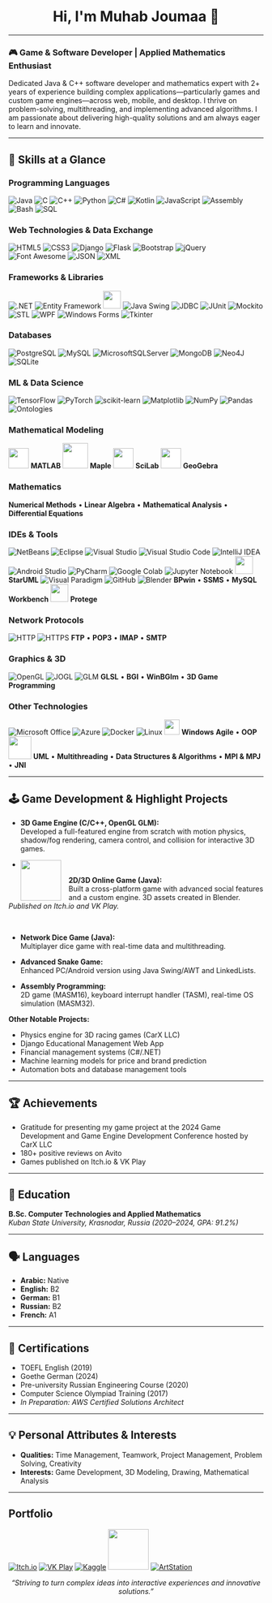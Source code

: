 <h1 align="center">Hi, I'm Muhab Joumaa 👋</h1>

---

### 🎮 Game & Software Developer | Applied Mathematics Enthusiast

Dedicated Java & C++ software developer and mathematics expert with 2+ years of experience building complex applications—particularly games and custom game engines—across web, mobile, and desktop. I thrive on problem-solving, multithreading, and implementing advanced algorithms. I am passionate about delivering high-quality solutions and am always eager to learn and innovate.

---

## 🚀 Skills at a Glance

### Programming Languages
![Java](https://img.shields.io/badge/Java-%23ED8B00.svg?style=for-the-badge&logo=openjdk&logoColor=white)
![C](https://img.shields.io/badge/C-%2300599C.svg?style=for-the-badge&logo=c&logoColor=white)
![C++](https://img.shields.io/badge/C++-%2300599C.svg?style=for-the-badge&logo=c%2B%2B&logoColor=white)
![Python](https://img.shields.io/badge/Python-3670A0?style=for-the-badge&logo=python&logoColor=ffdd54)
![C#](https://img.shields.io/badge/C%23-%23239120.svg?style=for-the-badge&logo=csharp&logoColor=white)
![Kotlin](https://img.shields.io/badge/Kotlin-%237F52FF.svg?style=for-the-badge&logo=kotlin&logoColor=white)
![JavaScript](https://img.shields.io/badge/JavaScript-%23323330.svg?style=for-the-badge&logo=javascript&logoColor=%23F7DF1E)
![Assembly](https://img.shields.io/badge/Assembly-%23000000.svg?style=for-the-badge&logo=assemblyscript&logoColor=white)
![Bash](https://img.shields.io/badge/Bash-%23121011.svg?style=for-the-badge&logo=gnu-bash&logoColor=white)
![SQL](https://img.shields.io/badge/SQL-%2307405e.svg?style=for-the-badge&logo=postgresql&logoColor=white)

### Web Technologies & Data Exchange
![HTML5](https://img.shields.io/badge/HTML5-%23E34F26.svg?style=for-the-badge&logo=html5&logoColor=white)
![CSS3](https://img.shields.io/badge/CSS3-%231572B6.svg?style=for-the-badge&logo=css3&logoColor=white)
![Django](https://img.shields.io/badge/Django-%23092E20.svg?style=for-the-badge&logo=django&logoColor=white)
![Flask](https://img.shields.io/badge/Flask-%23000.svg?style=for-the-badge&logo=flask&logoColor=white)
![Bootstrap](https://img.shields.io/badge/Bootstrap-%238511FA.svg?style=for-the-badge&logo=bootstrap&logoColor=white)
![jQuery](https://img.shields.io/badge/jQuery-%230769AD.svg?style=for-the-badge&logo=jquery&logoColor=white)
![Font Awesome](https://img.shields.io/badge/Font_Awesome-%23538DD7.svg?style=for-the-badge&logo=fontawesome&logoColor=white)
![JSON](https://img.shields.io/badge/JSON-%23000000.svg?style=for-the-badge&logo=json&logoColor=white)
![XML](https://img.shields.io/badge/XML-%23e34c26.svg?style=for-the-badge&logo=xml&logoColor=white)

### Frameworks & Libraries
![.NET](https://img.shields.io/badge/.NET-5C2D91?style=for-the-badge&logo=.net&logoColor=white)
![Entity Framework](https://img.shields.io/badge/Entity_Framework-5C2D91?style=for-the-badge&logo=.net&logoColor=white)
<img src="https://the-green-one-game.s3.us-west-004.backblazeb2.com/JavaFX_Logo.png" style="background-color: white" width=35 height=35 />
![Java Swing](https://img.shields.io/badge/Java_Swing-%23ED8B00.svg?style=for-the-badge&logo=openjdk&logoColor=white)
![JDBC](https://img.shields.io/badge/JDBC-%23ED8B00.svg?style=for-the-badge&logo=openjdk&logoColor=white)
![JUnit](https://img.shields.io/badge/JUnit-%2325A162.svg?style=for-the-badge&logo=junit5&logoColor=white)
![Mockito](https://img.shields.io/badge/Mockito-%2325A162.svg?style=for-the-badge&logo=java&logoColor=white)
![STL](https://img.shields.io/badge/C++_STL-%2300599C.svg?style=for-the-badge&logo=c%2B%2B&logoColor=white)
![WPF](https://img.shields.io/badge/WPF-5C2D91?style=for-the-badge&logo=.net&logoColor=white)
![Windows Forms](https://img.shields.io/badge/Windows_Forms-5C2D91?style=for-the-badge&logo=.net&logoColor=white)
![Tkinter](https://img.shields.io/badge/Tkinter-3670A0?style=for-the-badge&logo=python&logoColor=ffdd54)

### Databases
![PostgreSQL](https://img.shields.io/badge/PostgreSQL-%23316192.svg?style=for-the-badge&logo=postgresql&logoColor=white)
![MySQL](https://img.shields.io/badge/MySQL-%2300758F.svg?style=for-the-badge&logo=mysql&logoColor=white)
![MicrosoftSQLServer](https://img.shields.io/badge/MS_SQL_Server-CC2927?style=for-the-badge&logo=microsoft-sql-server&logoColor=white)
![MongoDB](https://img.shields.io/badge/MongoDB-%234ea94b.svg?style=for-the-badge&logo=mongodb&logoColor=white)
![Neo4J](https://img.shields.io/badge/Neo4j-008CC1?style=for-the-badge&logo=neo4j&logoColor=white)
![SQLite](https://img.shields.io/badge/SQLite-%2307405e.svg?style=for-the-badge&logo=sqlite&logoColor=white)

### ML & Data Science
![TensorFlow](https://img.shields.io/badge/TensorFlow-%23FF6F00.svg?style=for-the-badge&logo=TensorFlow&logoColor=white)
![PyTorch](https://img.shields.io/badge/PyTorch-%23EE4C2C.svg?style=for-the-badge&logo=PyTorch&logoColor=white)
![scikit-learn](https://img.shields.io/badge/Scikit--Learn-%23F7931E.svg?style=for-the-badge&logo=scikit-learn&logoColor=white)
![Matplotlib](https://img.shields.io/badge/Matplotlib-%23ffffff.svg?style=for-the-badge&logo=Matplotlib&logoColor=black)
![NumPy](https://img.shields.io/badge/NumPy-%23013243.svg?style=for-the-badge&logo=numpy&logoColor=white)
![Pandas](https://img.shields.io/badge/Pandas-%23150458.svg?style=for-the-badge&logo=pandas&logoColor=white)
![Ontologies](https://img.shields.io/badge/Ontologies-%23FF6F00.svg?style=for-the-badge&logo=semanticweb&logoColor=white)

### Mathematical Modeling
<img src="https://cdn.jsdelivr.net/gh/devicons/devicon/icons/matlab/matlab-original.svg" style="background-color: white" width=40 height=40 /> **MATLAB** <img src="https://upload.wikimedia.org/wikipedia/commons/3/30/Maple_2015_logo.svg" style="background-color: white" width=50 height=50 /> **Maple** <img src="https://www.svgrepo.com/show/374065/scilab.svg" style="background-color: white" width=40 height=40 /> **SciLab** <img src="https://upload.wikimedia.org/wikipedia/commons/5/57/Geogebra.svg" style="background-color: white" width=40 height=40 /> **GeoGebra**

### Mathematics
**Numerical Methods** • **Linear Algebra** • **Mathematical Analysis** • **Differential Equations**

### IDEs & Tools
![NetBeans](https://img.shields.io/badge/NetBeans-1B6AC6.svg?style=for-the-badge&logo=apache-netbeans-ide&logoColor=white)
![Eclipse](https://img.shields.io/badge/Eclipse-FE7A16.svg?style=for-the-badge&logo=Eclipse&logoColor=white)
![Visual Studio](https://img.shields.io/badge/Visual%20Studio-5C2D91.svg?style=for-the-badge&logo=visual-studio&logoColor=white)
![Visual Studio Code](https://img.shields.io/badge/VS_Code-0078d7.svg?style=for-the-badge&logo=visual-studio-code&logoColor=white)
![IntelliJ IDEA](https://img.shields.io/badge/IntelliJ_IDEA-000000.svg?style=for-the-badge&logo=intellij-idea&logoColor=white)
![Android Studio](https://img.shields.io/badge/Android_Studio-3DDC84.svg?style=for-the-badge&logo=android-studio&logoColor=white)
![PyCharm](https://img.shields.io/badge/PyCharm-143?style=for-the-badge&logo=pycharm&logoColor=black&color=black&labelColor=green)
![Google Colab](https://img.shields.io/badge/Google_Colab-%23F9AB00.svg?style=for-the-badge&logo=google-colab&logoColor=white)
![Jupyter Notebook](https://img.shields.io/badge/Jupyter-%23FA0F00.svg?style=for-the-badge&logo=jupyter&logoColor=white)
<img src="https://upload.wikimedia.org/wikipedia/fr/3/32/Staruml_logo.png" style="background-color: white" width=35 height=35 /> **StarUML**
![Visual Paradigm](https://img.shields.io/badge/Visual_Paradigm-%23FF0000.svg?style=for-the-badge&logoColor=white)
![GitHub](https://img.shields.io/badge/GitHub-%23121011.svg?style=for-the-badge&logo=github&logoColor=white)
![Blender](https://img.shields.io/badge/Blender-%23F5792A.svg?style=for-the-badge&logo=blender&logoColor=white)
**BPwin** • **SSMS** • **MySQL Workbench** <img src="https://dl.flathub.org/media/edu/stanford/protege/5f6cadb928e1e8ffeb467def1ae00020/icons/128x128/edu.stanford.protege.png" width=35 height=35 /> **Protege**

### Network Protocols
![HTTP](https://img.shields.io/badge/HTTP-%23005C9C.svg?style=for-the-badge&logoColor=white)
![HTTPS](https://img.shields.io/badge/HTTPS-%23005C9C.svg?style=for-the-badge&logoColor=white)
**FTP** • **POP3** • **IMAP** • **SMTP**

### Graphics & 3D
![OpenGL](https://img.shields.io/badge/OpenGL-%23FFFFFF.svg?style=for-the-badge&logo=opengl)
![JOGL](https://img.shields.io/badge/JOGL-%23FFFFFF.svg?style=for-the-badge&logo=opengl)
![GLM](https://img.shields.io/badge/GLM-%23FFFFFF.svg?style=for-the-badge&logo=opengl)
**GLSL** • **BGI** • **WinBGIm** • **3D Game Programming**

### Other Technologies
![Microsoft Office](https://img.shields.io/badge/MS_Office-D83B01?style=for-the-badge&logo=microsoft-office&logoColor=white)
![Azure](https://img.shields.io/badge/Azure-%230072C6.svg?style=for-the-badge&logo=microsoftazure&logoColor=white)
![Docker](https://img.shields.io/badge/Docker-%230db7ed.svg?style=for-the-badge&logo=docker&logoColor=white)
![Linux](https://img.shields.io/badge/Linux-FCC624?style=for-the-badge&logo=linux&logoColor=black)
<img src="https://cdn.jsdelivr.net/gh/devicons/devicon/icons/windows8/windows8-original.svg" style="background-color: white" width=30 height=30 /> **Windows** **Agile** • **OOP** <img src="https://upload.wikimedia.org/wikipedia/commons/d/d5/UML_logo.svg" style="background-color: white" width=45 height=45 /> **UML** • **Multithreading** • **Data Structures & Algorithms** • **MPI & MPJ** • **JNI**

---

## 🕹️ Game Development & Highlight Projects

- **3D Game Engine (C/C++, OpenGL GLM):**  
  Developed a full-featured engine from scratch with motion physics, shadow/fog rendering, camera control, and collision for interactive 3D games.

- [<img src="https://the-green-one-game.s3.us-west-004.backblazeb2.com/%D0%B8%D0%B3%D1%80%D0%B0.jpg" width="80" align="left" style="margin-right: 15px;">](https://muhab-joumaa.itch.io/the-green-one)

**2D/3D Online Game (Java):**  
Built a cross-platform game with advanced social features and a custom engine. 3D assets created in Blender.  
_Published on Itch.io and VK Play._

<br clear="left"/>

- **Network Dice Game (Java):**  
  Multiplayer dice game with real-time data and multithreading.

- **Advanced Snake Game:**  
  Enhanced PC/Android version using Java Swing/AWT and LinkedLists.

- **Assembly Programming:**  
  2D game (MASM16), keyboard interrupt handler (TASM), real-time OS simulation (MASM32).

**Other Notable Projects:**
- Physics engine for 3D racing games (CarX LLC)
- Django Educational Management Web App
- Financial management systems (C#/.NET)
- Machine learning models for price and brand prediction
- Automation bots and database management tools

---

## 🏆 Achievements

- Gratitude for presenting my game project at the 2024 Game Development and Game Engine Development Conference hosted by CarX LLC
- 180+ positive reviews on Avito
- Games published on Itch.io & VK Play

---

## 📘 Education

**B.Sc. Computer Technologies and Applied Mathematics**  
*Kuban State University, Krasnodar, Russia (2020–2024, GPA: 91.2%)*

---

## 🗣️ Languages

- **Arabic:** Native
- **English:** B2
- **German:** B1
- **Russian:** B2
- **French:** A1

---

## 📜 Certifications

- TOEFL English (2019)
- Goethe German (2024)
- Pre-university Russian Engineering Course (2020)
- Computer Science Olympiad Training (2017)
- *In Preparation: AWS Certified Solutions Architect*

---

## 💡 Personal Attributes & Interests

- **Qualities:** Time Management, Teamwork, Project Management, Problem Solving, Creativity
- **Interests:** Game Development, 3D Modeling, Drawing, Mathematical Analysis

---

## Portfolio

[![Itch.io](https://img.shields.io/badge/Itch.io-%23FF0B34.svg?style=for-the-badge&logo=Itch.io&logoColor=white)](https://muhab-joumaa.itch.io)
[![VK Play](https://img.shields.io/badge/VK_Play-%230077FF.svg?style=for-the-badge&logo=vk&logoColor=white)](https://vkplay.ru/play/game/the_green_one)
[![Kaggle](https://img.shields.io/badge/Kaggle-%2320BEFF.svg?style=for-the-badge&logo=Kaggle&logoColor=white)](https://www.kaggle.com/mohabjm)
<a href="https://www.avito.ru/nizhniy_novgorod/predlozheniya_uslug/pomosch_po_programmirovaniyu_3411355828" style="background-color: white"><img src="https://upload.wikimedia.org/wikipedia/commons/a/a1/Avito_logo.svg" width=80 height=80 /></a>
[![ArtStation](https://img.shields.io/badge/ArtStation-%2313AFF0.svg?style=for-the-badge&logo=artstation&logoColor=white)](https://muhabjoumaa.artstation.com)

<p align="center">
  <em>“Striving to turn complex ideas into interactive experiences and innovative solutions.”</em>
</p>
